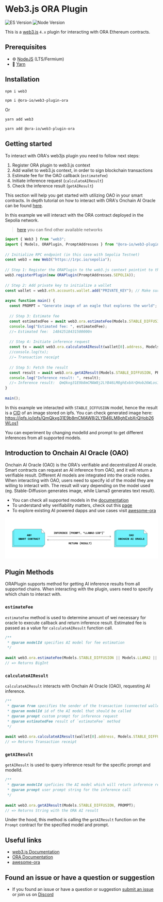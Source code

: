 # Web3.js ORA Plugin

![ES Version](https://img.shields.io/badge/ES-2020-yellow)
![Node Version](https://img.shields.io/badge/node-18.x-green)

This is a [web3.js](https://github.com/web3/web3.js) `4.x` plugin for interacting with ORA Ethereum contracts.

## Prerequisites

- :gear: [NodeJS](https://nodejs.org/) (LTS/Fermium)
- :toolbox: [Yarn](https://yarnpkg.com/)

## Installation

```bash
npm i web3
```

```bash
npm i @ora-io/web3-plugin-ora
```

Or

```bash
yarn add web3
```

```bash
yarn add @ora-io/web3-plugin-ora
```

## Getting started

To interact with ORA's web3js plugin you need to follow next steps:

1. Register ORA plugin to web3.js context
2. Add wallet to web3.js context, in order to sign blockchain transactions
3. Estimate fee for the OAO callback (`estimateFee`)
4. Initiate inference request (`calculateAIResult`)
5. Check the inference result (`getAIResult`)

This section will help you get started with utilizing OAO in your smart contracts. In depth tutorial on how to interact with ORA's Onchain AI Oracle can be found [here](https://docs.ora.io/doc/oao-onchain-ai-oracle/develop-guide/tutorials/interaction-with-oao-tutorial).

In this example we will interact with the ORA contract deployed in the Sepolia network.

> [here](https://github.com/ora-io/web3.js-plugin-ora/blob/master/src/types.ts) you can find other available networks

```ts
import { Web3 } from "web3";
import { Models, ORAPlugin, PromptAddresses } from "@ora-io/web3-plugin-ora";

// Initialize RPC endpoint (in this case with Sepolia Testnet)
const web3 = new Web3("https://1rpc.io/sepolia");

// Step 1: Register the ORAPlugin to the web3.js context pointint to the Sepolia Testnet network
web3.registerPlugin(new ORAPlugin(PromptAddresses.SEPOLIA));

// Step 2: Add private key to initialize a wallet
const wallet = web3.eth.accounts.wallet.add("PRIVATE_KEY"); // Make sure you have funds

async function main() {
  const PROMPT = "Generate image of an eagle that explores the world";

  // Step 3: Estimate fee
  const estimatedFee = await web3.ora.estimateFee(Models.STABLE_DIFFUSION);
  console.log("Estimated fee: ", estimatedFee);
  //→ Estimated fee:  14842518431500000n

  // Step 4: Initiate inference request
  const tx = await web3.ora.calculateAIResult(wallet[0].address, Models.STABLE_DIFFUSION, PROMPT, estimatedFee);
  //console.log(tx);
  //→ Transaction receipt

  // Step 5: Fetch the result
  const result = await web3.ora.getAIResult(Models.STABLE_DIFFUSION, PROMPT);
  console.log("Inference result: ", result);
  //→ Inference result:  QmQkxg31E9b8mCMAW8j2LYB46LM8ghExbXrQHob26WLos1
}

main();
```

In this example we interacted with `STABLE_DIFFUSION` model, hence the result is a [CID](https://pinata.cloud/blog/what-is-an-ipfs-cid/#:~:text=The%20CID%20is%20a%20unique,%2C%20such%20as%20SHA%2D256.) of an image stored on ipfs. You can check generated image here: https://ipfs.io/ipfs/QmQkxg31E9b8mCMAW8j2LYB46LM8ghExbXrQHob26WLos1

You can experiment by changing modelId and prompt to get different inferences from all supported models.

## Introduction to Onchain AI Oracle (OAO)

Onchain AI Oracle (OAO) is the ORA's verifiable and decentralized AI oracle. Smart contracts can request an AI inference from OAO, and it will return a verifiable result. Different AI models are integrated into the oracle nodes. When interacting with OAO, users need to specify id of the model they are willing to interact with. The result will vary depending on the model used (eg. Stable-Diffusion generates image, while Llama3 generates text result).

- You can check all supported models in the [documentation](https://docs.ora.io/doc/oao-onchain-ai-oracle/reference)
- To understand why verifiability matters, check out this [page](https://docs.ora.io/doc/oao-onchain-ai-oracle/introduction/why-verifiability-matters)
- To explore existing AI powered dapps and use cases visit [awesome-ora](https://github.com/ora-io/awesome-ora)

![image representing the flow of interaction with OAO](oao_image.png)

## Plugin Methods

ORAPlugin supports method for getting AI inference results from all supported chains. When interacting with the plugin, users need to specify which chain to interact with.

### `estimateFee`

`estimateFee` method is used to determine amount of wei necessary for oracle to execute callback and return inference result. Estimated fee is passed as a value for `calculateAIResult` function call.

```typescript
/**
 * @param modelId specifies AI model for fee estimation
 */

await web3.ora.estimateFee(Models.STABLE_DIFFUSION || Models.LLAMA2 || Models.OPENLM);
// => Returns BigInt
```

### `calculateAIResult`

`calculateAIResult` interacts with Onchain AI Oracle (OAO), requesting AI inference.

```typescript
/**
 * @param from specifies the sender of the transaction (connected wallet address)
 * @param modelId id of the AI model that should be called
 * @param prompt custom prompt for inference request
 * @param estimatedFee result of `estimateFee` method
 */

await web3.ora.calculateAIResult(wallet[0].address, Models.STABLE_DIFFUSION, PROMPT, estimatedFee);
// => Returns Transaction receipt
```

### `getAIResult`

`getAIResult` is used to query inference result for the specific prompt and modelId.

```typescript
/**
 * @param modelId speficies the AI model which will return inference results
 * @param prompt user prompt string for the inference call
 */

await web3.ora.getAIResult(Models.STABLE_DIFFUSION, PROMPT);
// => Returns String with the ORA AI result
```

Under the hood, this method is calling the `getAIResult` function on the `Prompt` contract for the specified model and prompt.

## Useful links

- [web3.js Documentation](https://docs.web3js.org/)
- [ORA Documentation](https://docs.ora.io/doc)
- [awesome-ora](https://github.com/ora-io/awesome-ora)

## Found an issue or have a question or suggestion

- If you found an issue or have a question or suggestion [submit an issue](https://github.com/ora-io/web3.js-plugin-ora/issues) or join us on [Discord](https://discord.gg/fg5ygkgy)
